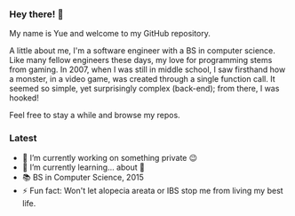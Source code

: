 ### Hey there! 👋
My name is Yue and welcome to my GitHub repository. 

A little about me, I'm a software engineer with a BS in computer science. Like many fellow engineers these days, my love for programming stems from gaming. 
In 2007, when I was still in middle school, I saw firsthand how a monster, in a video game, was created through a single function call. 
It seemed so simple, yet surprisingly complex (back-end); from there, I was hooked!

Feel free to stay a while and browse my repos.

### Latest
- 🔭 I’m currently working on something private 😉  
- 🌱 I’m currently learning... about 🤖
- 📚 BS in Computer Science, 2015
- ⚡ Fun fact: Won't let alopecia areata or IBS stop me from living my best life.

